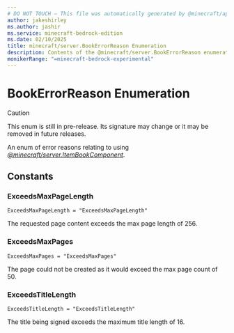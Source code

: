 ```yaml
---
# DO NOT TOUCH — This file was automatically generated by @minecraft/api-docs-generator, to report problems file an issue at https://github.com/Mojang/minecraft-scripting-libraries
author: jakeshirley
ms.author: jashir
ms.service: minecraft-bedrock-edition
ms.date: 02/10/2025
title: minecraft/server.BookErrorReason Enumeration
description: Contents of the @minecraft/server.BookErrorReason enumeration.
monikerRange: "=minecraft-bedrock-experimental"
---
```

# BookErrorReason Enumeration

> [!CAUTION]
> This enum is still in pre-release.  Its signature may change or it may be removed in future releases.

An enum of error reasons relating to using [*@minecraft/server.ItemBookComponent*](../../../scriptapi/minecraft/server/ItemBookComponent.md).

## Constants
### **ExceedsMaxPageLength**
`ExceedsMaxPageLength = "ExceedsMaxPageLength"`

The requested page content exceeds the max page length of 256.
### **ExceedsMaxPages**
`ExceedsMaxPages = "ExceedsMaxPages"`

The page could not be created as it would exceed the max page count of 50.
### **ExceedsTitleLength**
`ExceedsTitleLength = "ExceedsTitleLength"`

The title being signed exceeds the maximum title length of 16.
